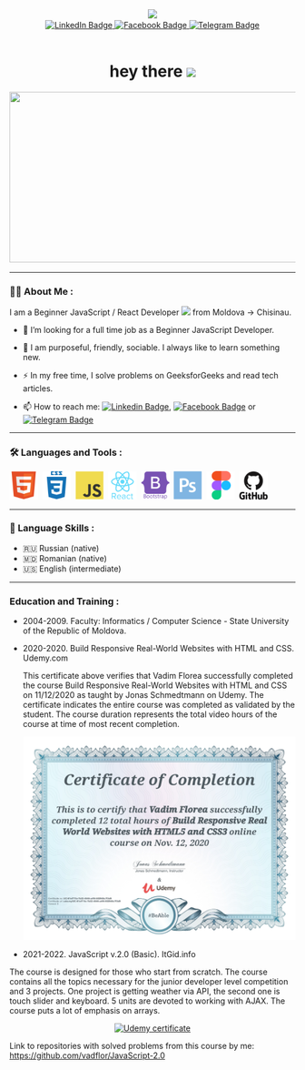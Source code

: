 <div id="header" align="center">
    <img src="https://media.giphy.com/media/M9gbBd9nbDrOTu1Mqx/giphy.gif" width="100"/>

 <div id="badges">
  <a href="https://www.linkedin.com/in/vadim-florea-751723100/">
    <img src="https://img.shields.io/badge/LinkedIn-blue?style=for-the-badge&logo=linkedin&logoColor=white" alt="LinkedIn Badge"/>
  </a>
  <a href="https://www.facebook.com/Vadim.Flor/">
    <img src="https://img.shields.io/badge/-facebook%20-blue?logo=facebook&logoColor=white&style=for-the-badge" alt="Facebook Badge"/>
  </a>
  <a href="https://t.me/vadimflorea">
    <img src="https://img.shields.io/badge/-telegram%20-blue?logo=telegram&logoColor=white&style=for-the-badge" alt="Telegram Badge"/>
  </a>
</div>
  <img src="https://komarev.com/ghpvc/?username=vadflor&style=flat-square&color=lightgrey" alt=""/>
  
<h1>
  hey there
  <img src="https://media.giphy.com/media/hvRJCLFzcasrR4ia7z/giphy.gif" width="30px"/>
</h1>
</div>
<div align="center">
  <img src="https://media.giphy.com/media/dWesBcTLavkZuG35MI/giphy.gif" width="600" height="300"/>
</div>

---

### :man_technologist: About Me :
I am a Beginner JavaScript / React Developer <img src="https://media.giphy.com/media/WUlplcMpOCEmTGBtBW/giphy.gif" width="30"> from Moldova -> Chisinau.

- :telescope: I’m looking for a full time job as a Beginner JavaScript Developer.

- :seedling: I am purposeful, friendly, sociable. I always like to learn something new.

- :zap: In my free time, I solve problems on GeeksforGeeks and read tech articles.

- :mailbox: How to reach me: [![Linkedin Badge](https://img.shields.io/badge/-VadimFlorea-blue?style=flat&logo=Linkedin&logoColor=white)](https://www.linkedin.com/in/vadim-florea-751723100/), [![Facebook Badge](https://img.shields.io/badge/-VadimFlorea-blue?style=flat&logo=Facebook&logoColor=white)](https://www.facebook.com/Vadim.Flor/) or [![Telegram Badge](https://img.shields.io/badge/-VadimFlorea-blue?style=flat&logo=Telegram&logoColor=white)](https://t.me/vadimflorea) 

---

### :hammer_and_wrench: Languages and Tools :
<div>
  <img src="https://github.com/devicons/devicon/blob/master/icons/html5/html5-original.svg" title="HTML5" alt="HTML" width="50" height="50"/>&nbsp;
  <img src="https://github.com/devicons/devicon/blob/master/icons/css3/css3-plain-wordmark.svg"  title="CSS3" alt="CSS" width="50" height="50"/>&nbsp;
  <img src="https://github.com/devicons/devicon/blob/master/icons/javascript/javascript-original.svg" title="JavaScript" alt="JavaScript" width="50" height="50"/>&nbsp;
  <img src="https://github.com/devicons/devicon/blob/master/icons/react/react-original-wordmark.svg" title="React" alt="React" width="50" height="50"/>&nbsp;
  <img src="https://github.com/devicons/devicon/blob/master/icons/bootstrap/bootstrap-plain-wordmark.svg" title="Bootstrap" alt="Bootstrap" width="50" height="50"/>&nbsp;
  <img src="https://github.com/devicons/devicon/blob/master/icons/photoshop/photoshop-plain.svg" title="Photoshop" alt="Photoshop" width="50" height="50"/>&nbsp;
  <img src="https://github.com/devicons/devicon/blob/master/icons/figma/figma-original.svg" title="Figma" alt="Figma" width="50" height="50"/>&nbsp;
  <img src="https://github.com/devicons/devicon/blob/master/icons/github/github-original-wordmark.svg" title="GitHub" alt="GitHub" width="50" height="50"/>
</div>

---

### :triangular_flag_on_post: Language Skills : 
- :ru: Russian (native)
- :moldova: Romanian (native)
- :us: English (intermediate)

---

### Education and Training :
- 2004-2009. Faculty: Informatics / Computer Science - State University of the Republic of Moldova.
- 2020-2020. Build Responsive Real-World Websites with HTML and CSS. Udemy.com

  This certificate above verifies that Vadim Florea successfully completed
  the course Build Responsive Real-World Websites with HTML and CSS
  on 11/12/2020 as taught by Jonas Schmedtmann on Udemy. The
  certificate indicates the entire course was completed as validated by
  the student. The course duration represents the total video hours of
  the course at time of most recent completion.
  <div align="center">
  <a href="https://www.udemy.com/certificate/UC-61ef71fa-7b32-4546-a4f6-502948c7f3d9/" >
    <img src="https://github.com/vadflor/VadimFlorea/blob/main/UC-61ef71fa-7b32-4546-a4f6-502948c7f3d9.jpeg" alt="Udemy certificate" width="500" heught="500" />
  </a>
 </div>
 
 - 2021-2022. JavaScript v.2.0 (Basic). ItGid.info
 
 The course is designed for those who start from scratch. The course
contains all the topics necessary for the junior developer level
competition and 3 projects. One project is getting weather via API, the
second one is touch slider and keyboard. 5 units are devoted to
working with AJAX. The course puts a lot of emphasis on arrays.
<div align="center">
  <a href="https://itgid.info/certificate/view?Certificate%5Buid%5D=p5mr84d27a" >
    <img src="https://github.com/vadflor/VadimFlorea/blob/main/01_p5mr84d27a.png" alt="Udemy certificate" width="500" heught="500" />
  </a>
 </div>
 
 Link to repositories with solved problems from this course by me: <a href="https://github.com/vadflor/JavaScript-2.0" >
https://github.com/vadflor/JavaScript-2.0 </a>



  
 
